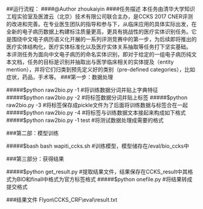 ##运行流程：
####@Author zhoukaiyin
####任务描述
本任务由清华大学知识工程实验室及医渡云（北京）技术有限公司联合主办，是CCKS 2017 CNER评测的改进和完善。在专业医生团队的指导和参与下，从临床应用的具体实际出发，在全新的电子病历数据上构建标注质量更高，更具有挑战性的医疗实体识别任务。它是围绕中文电子病历语义化开展的一系列评测竞赛中的第一步，为后续即将推出的医疗实体结构化，医疗实体标准化以及医疗实体关系抽取等任务打下坚实基础。
本评测任务为面向中文电子病历的命名实体识别，即对于给定的一组电子病历纯文本文档，任务的目标是识别并抽取出与医学临床相关的实体提及（entity mention），并将它们归类到预先定义好的类别（pre-defined categories），比如症状，药品，手术等。
###第一步：数据处理

#####$python raw2bio.py -1        #将训练数据分词并贴上字典特征
#####$python raw2bio.py -2        #将标签数据分词并贴上标签
#####$python raw2bio.py -3        #将标签保存成pickle文件为了后面将训练数据与标签合在一起
#####$python raw2bio.py -4        #将标签与训练数据文本接起来构成如下格式
#####$python raw2bio.py -1 test   #将测试数据处理成需要的格式


###第二部：模型训练


#####$bash bash wapiti_ccks.sh    #训练模型，模型储存在/eval/bio_ccks中


###第三部分：获得结果


#####$python get_result.py        #提取结果文件，结果保存在CCKS_result中其格式为BIO和finall中格式为官方标签格式
#####$python onefile.py           #将结果转成提交格式


###结果文件
Flyon\CCKS_CRF\eval\result.txt